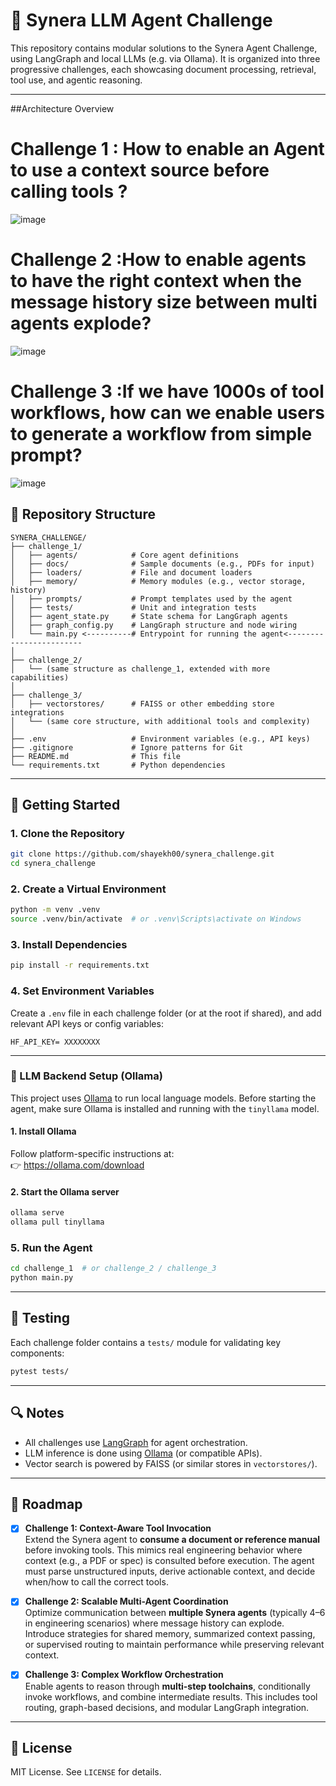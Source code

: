 # 🧠 Synera LLM Agent Challenge

This repository contains modular solutions to the Synera Agent Challenge, using LangGraph and local LLMs (e.g. via Ollama). It is organized into three progressive challenges, each showcasing document processing, retrieval, tool use, and agentic reasoning.

---

##Architecture Overview
# Challenge 1 : How to enable an Agent to use a context source before calling tools ?

![image](https://github.com/user-attachments/assets/36d1eb02-f997-460c-9fcb-8486b83f03b5)


# Challenge 2 :How to enable agents to have the right context when the message history size between multi agents explode?
![image](https://github.com/user-attachments/assets/ede3f5a0-ef79-43be-966e-b3a2f0d99fcc)

# Challenge 3 :If we have 1000s of tool workflows, how can we enable users to generate a workflow from simple prompt? 
![image](https://github.com/user-attachments/assets/d3faa000-f735-42ef-b22f-f328383689a6)


## 📁 Repository Structure

```
SYNERA_CHALLENGE/
├── challenge_1/
│   ├── agents/            # Core agent definitions
│   ├── docs/              # Sample documents (e.g., PDFs for input)
│   ├── loaders/           # File and document loaders
│   ├── memory/            # Memory modules (e.g., vector storage, history)
│   ├── prompts/           # Prompt templates used by the agent
│   ├── tests/             # Unit and integration tests
│   ├── agent_state.py     # State schema for LangGraph agents
│   ├── graph_config.py    # LangGraph structure and node wiring
│   └── main.py <----------# Entrypoint for running the agent<------------------------
│
├── challenge_2/
│   └── (same structure as challenge_1, extended with more capabilities)
│
├── challenge_3/
│   ├── vectorstores/      # FAISS or other embedding store integrations
│   └── (same core structure, with additional tools and complexity)
│
├── .env                   # Environment variables (e.g., API keys)
├── .gitignore             # Ignore patterns for Git
├── README.md              # This file
└── requirements.txt       # Python dependencies
```

---

## 🚀 Getting Started

### 1. Clone the Repository

```bash
git clone https://github.com/shayekh00/synera_challenge.git
cd synera_challenge
```

### 2. Create a Virtual Environment

```bash
python -m venv .venv
source .venv/bin/activate  # or .venv\Scripts\activate on Windows
```

### 3. Install Dependencies

```bash
pip install -r requirements.txt
```

### 4. Set Environment Variables

Create a `.env` file in each challenge folder (or at the root if shared), and add relevant API keys or config variables:

```
HF_API_KEY= XXXXXXXX
```


---

### 🔧 LLM Backend Setup (Ollama)

This project uses [Ollama](https://ollama.com/) to run local language models. Before starting the agent, make sure Ollama is installed and running with the `tinyllama` model.

#### 1. Install Ollama

Follow platform-specific instructions at:  
👉 https://ollama.com/download

#### 2. Start the Ollama server

```bash
ollama serve
ollama pull tinyllama

```


### 5. Run the Agent

```bash
cd challenge_1  # or challenge_2 / challenge_3
python main.py
```

---

## 🧪 Testing

Each challenge folder contains a `tests/` module for validating key components:

```bash
pytest tests/
```

---

## 🔍 Notes

- All challenges use [LangGraph](https://github.com/langchain-ai/langgraph) for agent orchestration.
- LLM inference is done using [Ollama](https://ollama.com/) (or compatible APIs).
- Vector search is powered by FAISS (or similar stores in `vectorstores/`).

---


## 💪 Roadmap

- [x] **Challenge 1: Context-Aware Tool Invocation**  
  Extend the Synera agent to **consume a document or reference manual** before invoking tools. This mimics real engineering behavior where context (e.g., a PDF or spec) is consulted before execution. The agent must parse unstructured inputs, derive actionable context, and decide when/how to call the correct tools.

- [x] **Challenge 2: Scalable Multi-Agent Coordination**  
  Optimize communication between **multiple Synera agents** (typically 4–6 in engineering scenarios) where message history can explode. Introduce strategies for shared memory, summarized context passing, or supervised routing to maintain performance while preserving relevant context.

- [x] **Challenge 3: Complex Workflow Orchestration**  
  Enable agents to reason through **multi-step toolchains**, conditionally invoke workflows, and combine intermediate results. This includes tool routing, graph-based decisions, and modular LangGraph integration.

---

## 📜 License

MIT License. See `LICENSE` for details.
